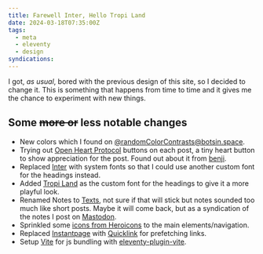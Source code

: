 ```yaml
---
title: Farewell Inter, Hello Tropi Land
date: 2024-03-18T07:35:00Z
tags:
  - meta
  - eleventy
  - design
syndications:
---
```


I got, *as usual*, bored with the previous design of this site, so I decided to change it. This is something that happens from time to time and it gives me the chance to experiment with new things.

## Some ~~more or~~ less notable changes
* New colors which I found on [@randomColorContrasts@botsin.space](https://tacocat.space/@randomColorContrasts@botsin.space).
* Trying out [Open Heart Protocol](https://openheart.fyi/) buttons on each post, a tiny heart button to show appreciation for the post. Found out about it from [benji](https://www.benji.dog/articles/interactions-or-reactions/).
* Replaced [Inter](https://rsms.me/inter/) with system fonts so that I could use another custom font for the headings instead.
* Added [Tropi Land](https://www.fontspace.com/tropi-land-font-f101440) as the custom font for the headings to give it a more playful look.
* Renamed Notes to [Texts](/texts/), not sure if that will stick but notes sounded too much like short posts. Maybe it will come back, but as a syndication of the notes I post on [Mastodon](https://tacocat.space/@jonas).
* Sprinkled some [icons from Heroicons](http://heroicons.com) to the main elements/navigation.
* Replaced [Instantpage](https://instant.page) with [Quicklink](https://getquick.link) for prefetching links.
* Setup [Vite](https://vitejs.dev) for js bundling with [eleventy-plugin-vite](https://github.com/11ty/eleventy-plugin-vite).
